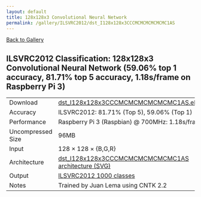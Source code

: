 ```yaml
---
layout: default
title: 128x128x3 Convolutional Neural Network
permalink: /gallery/ILSVRC2012/dst_I128x128x3CCCMCMCMCMCMCMC1AS
---
```


[Back to Gallery](/ELL/gallery)

## ILSVRC2012 Classification: 128x128x3 Convolutional Neural Network (59.06% top 1 accuracy, 81.71% top 5 accuracy, 1.18s/frame on Raspberry Pi 3)

<table class="table table-striped table-bordered">
    <tr>
        <td> Download </td>
        <td colspan="3"> <a href="https://github.com/Microsoft/ELL-models/raw/master/models/ILSVRC2012/dst_I128x128x3CCCMCMCMCMCMCMC1AS/dst_I128x128x3CCCMCMCMCMCMCMC1AS.ell.zip">dst_I128x128x3CCCMCMCMCMCMCMC1AS.ell.zip</a></td>
    </tr>
    <tr>
        <td> Accuracy </td>
        <td colspan="3"> ILSVRC2012: 81.71% (Top 5), 59.06% (Top 1) </td>
    </tr>
    <tr>
        <td> Performance </td>
        <td colspan="3"> Raspberry Pi 3 (Raspbian) @ 700MHz: 1.18s/frame </td>
    </tr>
    <tr>
        <td> Uncompressed Size </td>
        <td colspan="3"> 96MB </td>
    </tr>
    <tr>
        <td> Input </td>
        <td colspan="3"> 128 &times; 128 &times; {B,G,R} </td>
    </tr>
    <tr>
        <td> Architecture </td>
        <td>
            <a href="https://github.com/Microsoft/ELL-models/raw/master/models/ILSVRC2012/dst_I128x128x3CCCMCMCMCMCMCMC1AS/dst_I128x128x3CCCMCMCMCMCMCMC1AS.cntk.svg?sanitize=true" target="_blank">dst_I128x128x3CCCMCMCMCMCMCMC1AS architecture (SVG)</a>
        </td>
    </tr>
    <tr>
        <td> Output </td>
        <td colspan="3"> <a href="https://github.com/Microsoft/ELL-models/raw/master/models/ILSVRC2012/categories.txt">ILSVRC2012 1000 classes</a> </td>
    </tr>
    <tr>
        <td> Notes </td>
        <td colspan="3"> Trained by Juan Lema using CNTK 2.2 </td>
    </tr>
</table>

